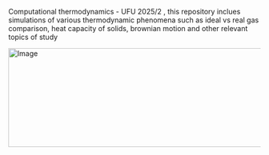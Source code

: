 Computational thermodynamics - UFU 2025/2 , this repository inclues simulations of various thermodynamic phenomena such as ideal vs real gas comparison, heat capacity of solids, brownian motion and other relevant topics of study

<img width="562" height="198" alt="Image" src="https://github.com/user-attachments/assets/0b13a884-855e-4500-893d-94e4f170a82e" />
